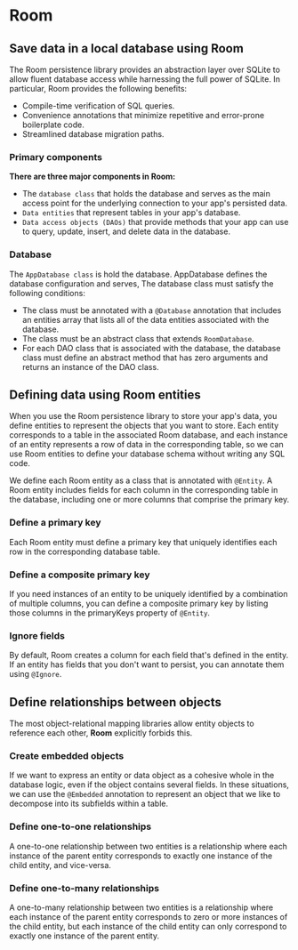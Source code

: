 # Room

## Save data in a local database using Room   
The Room persistence library provides an abstraction layer over SQLite to allow fluent database access while harnessing the full power of SQLite. In particular, Room provides the following benefits:
* Compile-time verification of SQL queries.
* Convenience annotations that minimize repetitive and error-prone boilerplate code.
* Streamlined database migration paths.

### Primary components
**There are three major components in Room:**
* The `database class` that holds the database and serves as the main access point for the underlying connection to your app's persisted data.
* `Data entities` that represent tables in your app's database.
* `Data access objects (DAOs)` that provide methods that your app can use to query, update, insert, and delete data in the database.

### Database
The `AppDatabase class` is hold the database. AppDatabase defines the database configuration and serves, The database class must satisfy the following conditions:
* The class must be annotated with a `@Database` annotation that includes an entities array that lists all of the data entities associated with the database.
* The class must be an abstract class that extends `RoomDatabase`.
* For each DAO class that is associated with the database, the database class must define an abstract method that has zero arguments and returns an instance of the DAO class.

## Defining data using Room entities 
When you use the Room persistence library to store your app's data, you define entities to represent the objects that you want to store. Each entity corresponds to a table in the associated Room database, and each instance of an entity represents a row of data in the corresponding table, so we can use Room entities to define your database schema without writing any SQL code.

We define each Room entity as a class that is annotated with `@Entity`. A Room entity includes fields for each column in the corresponding table in the database, including one or more columns that comprise the primary key.

### Define a primary key
Each Room entity must define a primary key that uniquely identifies each row in the corresponding database table.

### Define a composite primary key
If you need instances of an entity to be uniquely identified by a combination of multiple columns, you can define a composite primary key by listing those columns in the primaryKeys property of `@Entity`.

### Ignore fields
By default, Room creates a column for each field that's defined in the entity. If an entity has fields that you don't want to persist, you can annotate them using `@Ignore`.

## Define relationships between objects 
The most object-relational mapping libraries allow entity objects to reference each other, **Room** explicitly forbids this. 

### Create embedded objects
If we want to express an entity or data object as a cohesive whole in the database logic, even if the object contains several fields. In these situations, we can use the `@Embedded` annotation to represent an object that we like to decompose into its subfields within a table.

### Define one-to-one relationships
 A one-to-one relationship between two entities is a relationship where each instance of the parent entity corresponds to exactly one instance of the child entity, and vice-versa.

### Define one-to-many relationships
A one-to-many relationship between two entities is a relationship where each instance of the parent entity corresponds to zero or more instances of the child entity, but each instance of the child entity can only correspond to exactly one instance of the parent entity.